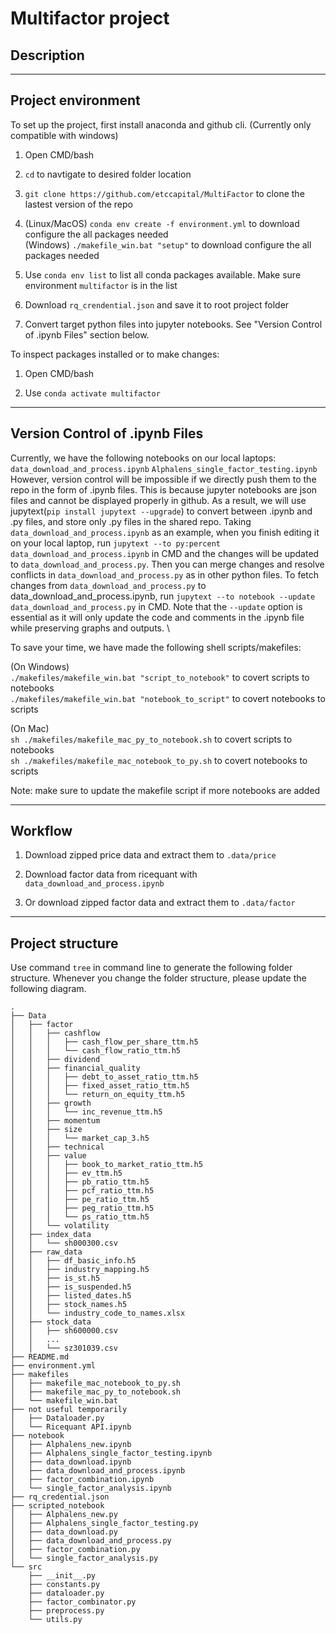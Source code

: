 # Multifactor project

## Description

---

## Project environment
To set up the project, first install anaconda and github cli. (Currently only compatible with windows)

1. Open CMD/bash

2. `cd` to navtigate to desired folder location

3. `git clone https://github.com/etccapital/MultiFactor` to clone the lastest version of the repo

4. (Linux/MacOS) `conda env create -f environment.yml` to download configure the all packages needed \
   (Windows) `./makefile_win.bat "setup"` to download configure the all packages needed

5. Use `conda env list` to list all conda packages available. Make sure environment `multifactor` is in the list

6. Download `rq_crendential.json` and save it to root project folder

7. Convert target python files into jupyter notebooks. See "Version Control of .ipynb Files" section below. 

To inspect packages installed or to make changes:

1. Open CMD/bash

2. Use `conda activate multifactor`

---

## Version Control of .ipynb Files
Currently, we have the following notebooks on our local laptops: `data_download_and_process.ipynb`   `Alphalens_single_factor_testing.ipynb`
However, version control will be impossible if we directly push them to the repo in the form of .ipynb files. This is because jupyter notebooks are               json files and cannot be displayed properly in github. As a result, we will use jupytext(`pip install jupytext --upgrade`) to convert between .ipynb and .py files, and store only .py files in the shared repo. Taking `data_download_and_process.ipynb` as an example, when you finish editing it on your local laptop, run `jupytext --to py:percent data_download_and_process.ipynb` in CMD and the changes will be updated to `data_download_and_process.py`. Then you can merge changes and resolve conflicts in `data_download_and_process.py` as in other python files. To fetch changes from `data_download_and_process.py` to data_download_and_process.ipynb, run `jupytext --to notebook --update data_download_and_process.py` in CMD. Note that the `--update` option is essential as it will only update the code and comments in the .ipynb file while preserving graphs and outputs. \

To save your time, we have made the following shell scripts/makefiles:

(On Windows) \
 `./makefiles/makefile_win.bat "script_to_notebook"` to covert scripts to notebooks \
 `./makefiles/makefile_win.bat "notebook_to_script"` to covert notebooks to scripts 

(On Mac) \
 `sh ./makefiles/makefile_mac_py_to_notebook.sh` to covert scripts to notebooks \
 `sh ./makefiles/makefile_mac_notebook_to_py.sh` to covert notebooks to scripts 

 Note: make sure to update the makefile script if more notebooks are added

---

## Workflow

1. Download zipped price data and extract them to `.data/price`

2. Download factor data from ricequant with `data_download_and_process.ipynb`

3. Or download zipped factor data and extract them to `.data/factor`

---

## Project structure
Use command `tree` in command line to generate the following folder structure. 
Whenever you change the folder structure, please update the following diagram.
```
.
├── Data
│   ├── factor
│   │   ├── cashflow
│   │   │   ├── cash_flow_per_share_ttm.h5
│   │   │   └── cash_flow_ratio_ttm.h5
│   │   ├── dividend
│   │   ├── financial_quality
│   │   │   ├── debt_to_asset_ratio_ttm.h5
│   │   │   ├── fixed_asset_ratio_ttm.h5
│   │   │   └── return_on_equity_ttm.h5
│   │   ├── growth
│   │   │   └── inc_revenue_ttm.h5
│   │   ├── momentum
│   │   ├── size
│   │   │   └── market_cap_3.h5
│   │   ├── technical
│   │   ├── value
│   │   │   ├── book_to_market_ratio_ttm.h5
│   │   │   ├── ev_ttm.h5
│   │   │   ├── pb_ratio_ttm.h5
│   │   │   ├── pcf_ratio_ttm.h5
│   │   │   ├── pe_ratio_ttm.h5
│   │   │   ├── peg_ratio_ttm.h5
│   │   │   └── ps_ratio_ttm.h5
│   │   └── volatility
│   ├── index_data
│   │   └── sh000300.csv
│   ├── raw_data
│   │   ├── df_basic_info.h5
│   │   ├── industry_mapping.h5
│   │   ├── is_st.h5
│   │   ├── is_suspended.h5
│   │   ├── listed_dates.h5
│   │   ├── stock_names.h5
│   │   └── industry_code_to_names.xlsx
│   ├── stock_data
│   │   ├── sh600000.csv
│   │   ...
│   │   └── sz301039.csv
├── README.md
├── environment.yml
├── makefiles
│   ├── makefile_mac_notebook_to_py.sh
│   ├── makefile_mac_py_to_notebook.sh
│   └── makefile_win.bat
├── not useful temporarily
│   ├── Dataloader.py
│   └── Ricequant API.ipynb
├── notebook
│   ├── Alphalens_new.ipynb
│   ├── Alphalens_single_factor_testing.ipynb
│   ├── data_download.ipynb
│   ├── data_download_and_process.ipynb
│   ├── factor_combination.ipynb
│   └── single_factor_analysis.ipynb
├── rq_credential.json
├── scripted_notebook
│   ├── Alphalens_new.py
│   ├── Alphalens_single_factor_testing.py
│   ├── data_download.py
│   ├── data_download_and_process.py
│   ├── factor_combination.py
│   └── single_factor_analysis.py
└── src
    ├── __init__.py
    ├── constants.py
    ├── dataloader.py
    ├── factor_combinator.py
    ├── preprocess.py
    └── utils.py
